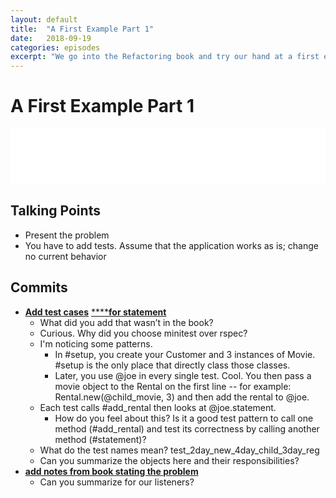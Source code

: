 ```yaml
---
layout: default
title:  "A First Example Part 1"
date:   2018-09-19
categories: episodes
excerpt: "We go into the Refactoring book and try our hand at a first example."
---
```


# A First Example Part 1
<iframe style="border: none" src="//html5-player.libsyn.com/embed/episode/id/7111261/height/90/theme/custom/autoplay/no/autonext/no/thumbnail/yes/preload/no/no_addthis/no/direction/forward/render-playlist/no/custom-color/000000/" height="90" width="100%" scrolling="no"  allowfullscreen webkitallowfullscreen mozallowfullscreen oallowfullscreen msallowfullscreen></iframe>

## Talking Points

- Present the problem
- You have to add tests. Assume that the application works as is; change no current behavior

## Commits

- [**Add test cases**](https://github.com/stride-nyc/evil_genius_podcast_exercises/commit/7a45e9baff1e3e67b6ba28d87fc62600389a1011)  [****](https://github.com/stride-nyc/evil_genius_podcast_exercises/commit/7a45e9baff1e3e67b6ba28d87fc62600389a1011)[**for statement**](https://github.com/stride-nyc/evil_genius_podcast_exercises/commit/7a45e9baff1e3e67b6ba28d87fc62600389a1011)
  - What did you add that wasn’t in the book?
  - Curious. Why did you choose minitest over rspec?
  - I'm noticing some patterns.
    - In #setup, you create your Customer and 3 instances of Movie. #setup is the only place that directly class those classes.
    - Later, you use @joe in every single test. Cool. You then pass a movie object to the Rental on the first line -- for example: Rental.new(@child_movie, 3) and then add the rental to @joe.
  - Each test calls #add_rental then looks at @joe.statement.
    - How do you feel about this? Is it a good test pattern to call one method (#add_rental) and test its correctness by calling another method (#statement)?
  - What do the test names mean? test_2day_new_4day_child_3day_reg
  - Can you summarize the objects here and their responsibilities?
- [**add notes from book stating the problem**](https://github.com/stride-nyc/evil_genius_podcast_exercises/commit/cece5872ac35a32ab41fdd04def53ae3201cbdd9)
  - Can you summarize for our listeners?
